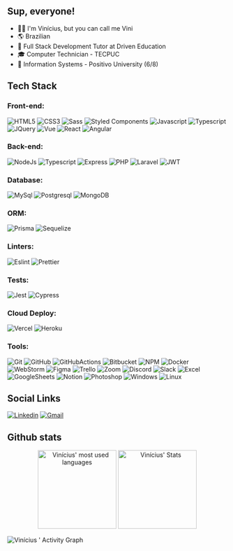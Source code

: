 ## Sup, everyone!

- 🙋‍♂️ I'm Vinícius, but you can call me Vini
- 🌎 Brazilian
- 💼 Full Stack Development Tutor at Driven Education
- 🎓 Computer Technician - TECPUC
- 📘 Information Systems - Positivo University (6/8)

## Tech Stack

### Front-end:

![HTML5](https://img.shields.io/badge/html5-%23E34F26.svg?style=for-the-badge&logo=html5&logoColor=white)
![CSS3](https://img.shields.io/badge/css3-%231572B6.svg?style=for-the-badge&logo=css3&logoColor=white)
![Sass](https://img.shields.io/badge/Sass-CC6699?style=for-the-badge&logo=sass&logoColor=white)
![Styled Components](https://img.shields.io/badge/styled--components-DB7093?style=for-the-badge&logo=styled-components&logoColor=white)
![Javascript](https://img.shields.io/badge/JavaScript-F7DF1E?style=for-the-badge&logo=javascript&logoColor=black)
![Typescript](https://img.shields.io/badge/TypeScript-007ACC?style=for-the-badge&logo=typescript&logoColor=white)
![JQuery](https://img.shields.io/badge/jQuery-0769AD?style=for-the-badge&logo=jquery&logoColor=white)
![Vue](https://img.shields.io/badge/Vue.js-35495E?style=for-the-badge&logo=vue.js&logoColor=4FC08D)
![React](https://img.shields.io/badge/react-%2320232a.svg?style=for-the-badge&logo=react&logoColor=%2361DAFB)
![Angular](https://img.shields.io/badge/Angular-DD0031?style=for-the-badge&logo=angular&logoColor=white)

### Back-end:

![NodeJs](https://img.shields.io/badge/node.js-6DA55F?style=for-the-badge&logo=node.js&logoColor=white)
![Typescript](https://img.shields.io/badge/TypeScript-007ACC?style=for-the-badge&logo=typescript&logoColor=white)
![Express](https://img.shields.io/badge/Express-%23F05033.svg?style=for-the-badge&logo=express&logoColor=white)
![PHP](https://img.shields.io/badge/PHP-777BB4?style=for-the-badge&logo=php&logoColor=white)
![Laravel](https://img.shields.io/badge/Laravel-FF2D20?style=for-the-badge&logo=laravel&logoColor=white)
![JWT](https://img.shields.io/badge/json%20web%20tokens-323330?style=for-the-badge&logo=json-web-tokens&logoColor=pink)

### Database:

![MySql](https://img.shields.io/badge/MySQL-00000F?style=for-the-badge&logo=mysql&logoColor=white)
![Postgresql](https://img.shields.io/badge/PostgreSQL-316192?style=for-the-badge&logo=postgresql&logoColor=white)
![MongoDB](https://img.shields.io/badge/MongoDB-%234ea94b.svg?style=for-the-badge&logo=mongodb&logoColor=white)

### ORM:

![Prisma](https://img.shields.io/badge/Prisma-3982CE?style=for-the-badge&logo=Prisma&logoColor=white)
![Sequelize](https://img.shields.io/badge/sequelize-323330?style=for-the-badge&logo=sequelize&logoColor=blue)

### Linters:

![Eslint](https://img.shields.io/badge/eslint-3A33D1?style=for-the-badge&logo=eslint&logoColor=white)
![Prettier](https://img.shields.io/badge/prettier-1A2C34?style=for-the-badge&logo=prettier&logoColor=F7BA3E)

### Tests:

![Jest](https://img.shields.io/badge/Jest-323330?style=for-the-badge&logo=Jest&logoColor=white)
![Cypress](https://img.shields.io/badge/Cypress-17202C?style=for-the-badge&logo=cypress&logoColor=white)

### Cloud Deploy:

![Vercel](https://img.shields.io/badge/Vercel-000000?style=for-the-badge&logo=vercel&logoColor=white)
![Heroku](https://img.shields.io/badge/Heroku-430098?style=for-the-badge&logo=heroku&logoColor=white)

### Tools:

![Git](https://img.shields.io/badge/GIT-E44C30?style=for-the-badge&logo=git&logoColor=white)
![GitHub](https://img.shields.io/badge/GitHub-100000?style=for-the-badge&logo=github&logoColor=white)
![GitHubActions](https://img.shields.io/badge/GitHub_Actions-2088FF?style=for-the-badge&logo=github-actions&logoColor=white)
![Bitbucket](https://img.shields.io/badge/Bitbucket-0747a6?style=for-the-badge&logo=bitbucket&logoColor=white)
![NPM](https://img.shields.io/badge/npm-CB3837?style=for-the-badge&logo=npm&logoColor=white)
![Docker](https://img.shields.io/badge/Docker-2CA5E0?style=for-the-badge&logo=docker&logoColor=white)
![WebStorm](https://img.shields.io/badge/WebStorm-000000?style=for-the-badge&logo=WebStorm&logoColor=white)
![Figma](https://img.shields.io/badge/Figma-F24E1E?style=for-the-badge&logo=figma&logoColor=white)
![Trello](https://img.shields.io/badge/Trello-0052CC?style=for-the-badge&logo=trello&logoColor=white)
![Zoom](https://img.shields.io/badge/Zoom-2D8CFF?style=for-the-badge&logo=zoom&logoColor=white)
![Discord](https://img.shields.io/badge/Discord-7289DA?style=for-the-badge&logo=discord&logoColor=white)
![Slack](https://img.shields.io/badge/Slack-4A154B?style=for-the-badge&logo=slack&logoColor=white)
![Excel](https://img.shields.io/badge/Microsoft_Excel-217346?style=for-the-badge&logo=microsoft-excel&logoColor=white)
![GoogleSheets](https://img.shields.io/badge/Google%20Sheets-34A853?style=for-the-badge&logo=google-sheets&logoColor=white)
![Notion](https://img.shields.io/badge/Notion-000000?style=for-the-badge&logo=notion&logoColor=white)
![Photoshop](https://img.shields.io/badge/Adobe%20Photoshop-31A8FF?style=for-the-badge&logo=Adobe%20Photoshop&logoColor=black)
![Windows](https://img.shields.io/badge/Windows-0078D6?style=for-the-badge&logo=windows&logoColor=white)
![Linux](https://img.shields.io/badge/Linux-FCC624?style=for-the-badge&logo=linux&logoColor=black)

## Social Links

[![Linkedin](https://img.shields.io/badge/LinkedIn-0077B5?style=for-the-badge&logo=linkedin&logoColor=white)](https://www.linkedin.com/in/viniciusgugelmin/)
[![Gmail](https://img.shields.io/badge/Gmail-D14836?style=for-the-badge&logo=gmail&logoColor=white)](mailto:vinigugelmin@gmail.com)

## Github stats

<div align="center">
	<img height="180em" src="https://github-readme-stats.vercel.app/api/top-langs/?username=viniciusgugelmin&layout=compact&theme=midnight-purple&bg_color=0d1117&hide_border=true" alt="Vinícius' most used languages" />
	<img height="180em" src="https://github-readme-stats.vercel.app/api?username=viniciusgugelmin&show_icons=true&count_private=true&theme=midnight-purple&bg_color=0d1117&hide_border=true" alt="Vinícius' Stats" />
</div>

![Vinícius ' Activity Graph](https://activity-graph.herokuapp.com/graph?username=viniciusgugelmin&custom_title=Vinícius%20Contribution%20Graph&theme=dracula&line=9645F4&point=ffffff&bg_color=0d1117&hide_border=true&color=9645F4)

